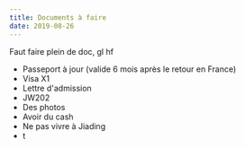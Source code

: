 ```yaml
---
title: Documents à faire
date: 2019-08-26
---
```

Faut faire plein de doc, gl hf
- Passeport à jour (valide 6 mois après le retour en France)
- Visa X1
- Lettre d'admission
- JW202
- Des photos
- Avoir du cash 
- Ne pas vivre à Jiading
- t